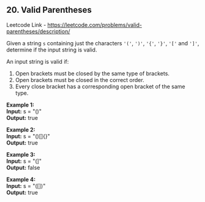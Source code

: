## **20. Valid Parentheses**

Leetcode Link - https://leetcode.com/problems/valid-parentheses/description/

Given a string `s` containing just the characters `'('`, `')'`, `'{'`, `'}'`, `'['` and `']'`, determine if the input string is valid.

An input string is valid if:
1. Open brackets must be closed by the same type of brackets.
2. Open brackets must be closed in the correct order.
3. Every close bracket has a corresponding open bracket of the same type.
 
**Example 1:**  
**Input:** s = "()"  
**Output:** true

**Example 2:**  
**Input:** s = "()[]{}"  
**Output:** true

**Example 3:**  
**Input:** s = "(]"  
**Output:** false

**Example 4:**  
**Input:** s = "([])"  
**Output:** true